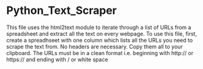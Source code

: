 # Python_Text_Scraper
This file uses the html2text module to iterate through a list of URLs from a spreadsheet and extract all the text on every webpage.
To use this file, first, create a spreadhseet with one column which lists all the URLs you need to scrape the text from. No headers are necessary. 
Copy them all to your clipboard.
The URLs must be in a clean format i.e. beginning with http:// or https:// and ending with / or white space
